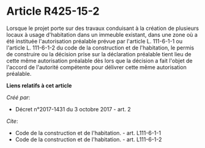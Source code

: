 # Article R425-15-2

Lorsque le projet porte sur des travaux conduisant à la création de plusieurs locaux à usage d'habitation dans un immeuble
existant, dans une zone où a été instituée l'autorisation préalable prévue par l'article L. 111-6-1-1 ou l'article L.
111-6-1-2 du code de la construction et de l'habitation, le permis de construire ou la décision prise sur la déclaration
préalable tient lieu de cette même autorisation préalable dès lors que la décision a fait l'objet de l'accord de l'autorité
compétente pour délivrer cette même autorisation préalable.

**Liens relatifs à cet article**

_Créé par_:

  - Décret n°2017-1431 du 3 octobre 2017 - art. 2

_Cite_:

  - Code de la construction et de l'habitation. - art. L111-6-1-1
  - Code de la construction et de l'habitation. - art. L111-6-1-2

